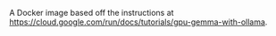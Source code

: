 A Docker image based off the instructions at https://cloud.google.com/run/docs/tutorials/gpu-gemma-with-ollama.